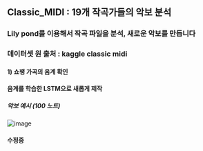 ## Classic_MIDI : 19개 작곡가들의 악보 분석

### Lily pond를 이용해서 작곡 파일을 분석, 새로운 악보를 만듭니다
### 데이터셋 원 출처 : kaggle classic midi

#### 1) 쇼팽 가곡의 음계 확인
#### 음계를 학습한 LSTM으로 새롭게 제작

##### 악보 예시 (100 노트)
![image](https://user-images.githubusercontent.com/114221089/217759092-f84a206f-8cc7-4787-a2c3-22434e9f06e2.png)


#### 수정중
